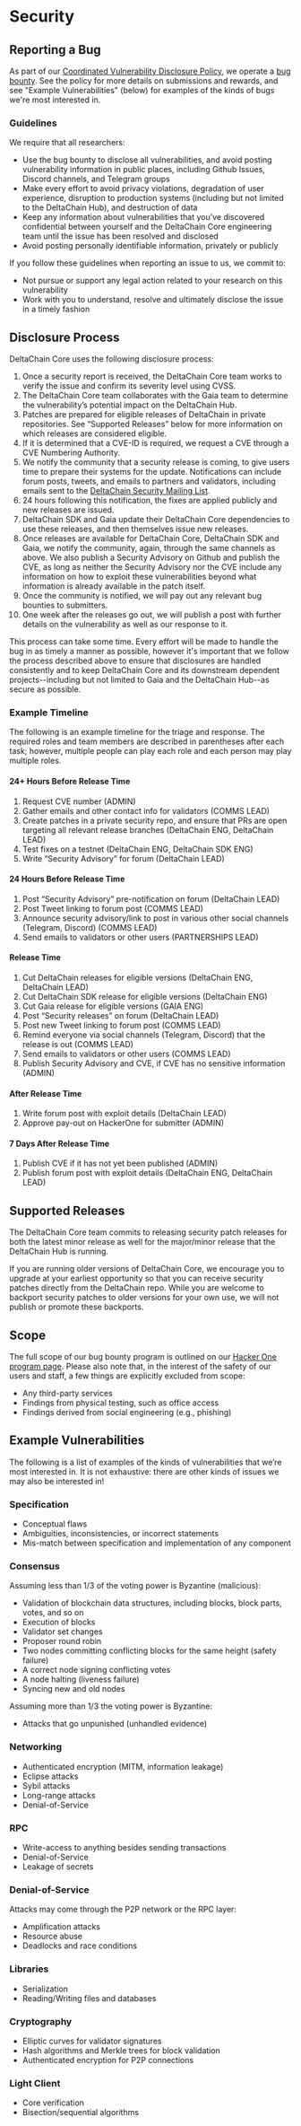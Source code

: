 # Security

## Reporting a Bug

As part of our [Coordinated Vulnerability Disclosure Policy](https://DeltaChain.com/security),
we operate a [bug bounty][hackerone]. See the policy for more
details on submissions and rewards, and see "Example Vulnerabilities" (below)
for examples of the kinds of bugs we're most interested in.

### Guidelines

We require that all researchers:

* Use the bug bounty to disclose all vulnerabilities, and avoid posting
  vulnerability information in public places, including Github Issues, Discord
  channels, and Telegram groups
* Make every effort to avoid privacy violations, degradation of user experience,
  disruption to production systems (including but not limited to the DeltaChain
  Hub), and destruction of data
* Keep any information about vulnerabilities that you’ve discovered confidential
  between yourself and the DeltaChain Core engineering team until the issue has
  been resolved and disclosed
* Avoid posting personally identifiable information, privately or publicly

If you follow these guidelines when reporting an issue to us, we commit to:

* Not pursue or support any legal action related to your research on this
  vulnerability
* Work with you to understand, resolve and ultimately disclose the issue in a
  timely fashion

## Disclosure Process

DeltaChain Core uses the following disclosure process:

1. Once a security report is received, the DeltaChain Core team works to verify
   the issue and confirm its severity level using CVSS.
2. The DeltaChain Core team collaborates with the Gaia team to determine the
   vulnerability’s potential impact on the DeltaChain Hub.
3. Patches are prepared for eligible releases of DeltaChain in private
   repositories. See “Supported Releases” below for more information on which
   releases are considered eligible.
4. If it is determined that a CVE-ID is required, we request a CVE through a CVE
   Numbering Authority.
5. We notify the community that a security release is coming, to give users time
   to prepare their systems for the update. Notifications can include forum
   posts, tweets, and emails to partners and validators, including emails sent
   to the [DeltaChain Security Mailing List][tmsec-mailing].
6. 24 hours following this notification, the fixes are applied publicly and new
   releases are issued.
7. DeltaChain SDK and Gaia update their DeltaChain Core dependencies to use these
   releases, and then themselves issue new releases.
8. Once releases are available for DeltaChain Core, DeltaChain SDK and Gaia, we
   notify the community, again, through the same channels as above. We also
   publish a Security Advisory on Github and publish the CVE, as long as neither
   the Security Advisory nor the CVE include any information on how to exploit
   these vulnerabilities beyond what information is already available in the
   patch itself.
9. Once the community is notified, we will pay out any relevant bug bounties to
   submitters.
10. One week after the releases go out, we will publish a post with further
    details on the vulnerability as well as our response to it.

This process can take some time. Every effort will be made to handle the bug in
as timely a manner as possible, however it's important that we follow the
process described above to ensure that disclosures are handled consistently and
to keep DeltaChain Core and its downstream dependent projects--including but not
limited to Gaia and the DeltaChain Hub--as secure as possible.

### Example Timeline

The following is an example timeline for the triage and response. The required
roles and team members are described in parentheses after each task; however,
multiple people can play each role and each person may play multiple roles.

#### 24+ Hours Before Release Time

1. Request CVE number (ADMIN)
2. Gather emails and other contact info for validators (COMMS LEAD)
3. Create patches in a private security repo, and ensure that PRs are open
   targeting all relevant release branches (DeltaChain ENG, DeltaChain LEAD)
4. Test fixes on a testnet  (DeltaChain ENG, DeltaChain SDK ENG)
5. Write “Security Advisory” for forum (DeltaChain LEAD)

#### 24 Hours Before Release Time

1. Post “Security Advisory” pre-notification on forum (DeltaChain LEAD)
2. Post Tweet linking to forum post (COMMS LEAD)
3. Announce security advisory/link to post in various other social channels
   (Telegram, Discord) (COMMS LEAD)
4. Send emails to validators or other users (PARTNERSHIPS LEAD)

#### Release Time

1. Cut DeltaChain releases for eligible versions (DeltaChain ENG, DeltaChain
   LEAD)
2. Cut DeltaChain SDK release for eligible versions (DeltaChain ENG)
3. Cut Gaia release for eligible versions (GAIA ENG)
4. Post “Security releases” on forum (DeltaChain LEAD)
5. Post new Tweet linking to forum post (COMMS LEAD)
6. Remind everyone via social channels (Telegram, Discord)  that the release is
   out (COMMS LEAD)
7. Send emails to validators or other users (COMMS LEAD)
8. Publish Security Advisory and CVE, if CVE has no sensitive information
   (ADMIN)

#### After Release Time

1. Write forum post with exploit details (DeltaChain LEAD)
2. Approve pay-out on HackerOne for submitter (ADMIN)

#### 7 Days After Release Time

1. Publish CVE if it has not yet been published (ADMIN)
2. Publish forum post with exploit details (DeltaChain ENG, DeltaChain LEAD)

## Supported Releases

The DeltaChain Core team commits to releasing security patch releases for both
the latest minor release as well for the major/minor release that the DeltaChain Hub
is running.

If you are running older versions of DeltaChain Core, we encourage you to
upgrade at your earliest opportunity so that you can receive security patches
directly from the DeltaChain repo. While you are welcome to backport security
patches to older versions for your own use, we will not publish or promote these
backports.

## Scope

The full scope of our bug bounty program is outlined on our
[Hacker One program page][hackerone]. Please also note that, in the interest of
the safety of our users and staff, a few things are explicitly excluded from
scope:

* Any third-party services
* Findings from physical testing, such as office access
* Findings derived from social engineering (e.g., phishing)

## Example Vulnerabilities

The following is a list of examples of the kinds of vulnerabilities that we’re
most interested in. It is not exhaustive: there are other kinds of issues we may
also be interested in!

### Specification

* Conceptual flaws
* Ambiguities, inconsistencies, or incorrect statements
* Mis-match between specification and implementation of any component

### Consensus

Assuming less than 1/3 of the voting power is Byzantine (malicious):

* Validation of blockchain data structures, including blocks, block parts,
  votes, and so on
* Execution of blocks
* Validator set changes
* Proposer round robin
* Two nodes committing conflicting blocks for the same height (safety failure)
* A correct node signing conflicting votes
* A node halting (liveness failure)
* Syncing new and old nodes

Assuming more than 1/3 the voting power is Byzantine:

* Attacks that go unpunished (unhandled evidence)

### Networking

* Authenticated encryption (MITM, information leakage)
* Eclipse attacks
* Sybil attacks
* Long-range attacks
* Denial-of-Service

### RPC

* Write-access to anything besides sending transactions
* Denial-of-Service
* Leakage of secrets

### Denial-of-Service

Attacks may come through the P2P network or the RPC layer:

* Amplification attacks
* Resource abuse
* Deadlocks and race conditions

### Libraries

* Serialization
* Reading/Writing files and databases

### Cryptography

* Elliptic curves for validator signatures
* Hash algorithms and Merkle trees for block validation
* Authenticated encryption for P2P connections

### Light Client

* Core verification
* Bisection/sequential algorithms

[hackerone]: https://hackerone.com/DeltaChain
[tmsec-mailing]: https://berlin.us4.list-manage.com/subscribe?u=431b35421ff7edcc77df5df10&id=3fe93307bc
